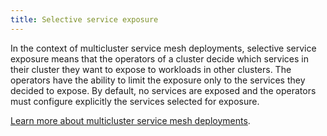 ```yaml
---
title: Selective service exposure
---
```


In the context of multicluster service mesh deployments, selective service exposure means that the operators of a
cluster decide which services in their cluster they want to expose to workloads in other clusters. The operators
have the ability to limit the exposure only to the services they decided to expose. By default, no services are exposed
and the operators must configure explicitly the services selected for exposure.

[Learn more about multicluster service mesh deployments](/docs/concepts/multicluster-deployments/).
